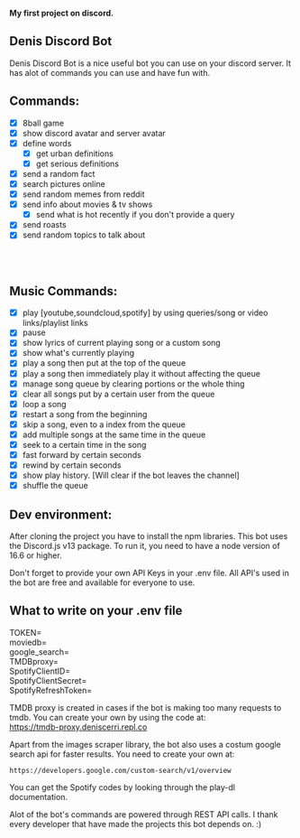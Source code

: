 **My first project on discord.**

## Denis Discord Bot

Denis Discord Bot is a nice useful bot you can use on your discord server. It has alot of commands you can use and have fun with.

## Commands:

- [x] 8ball game
- [x] show discord avatar and server avatar
- [x] define words
  - [x] get urban definitions
  - [x] get serious definitions
- [x] send a random fact
- [x] search pictures online
- [x] send random memes from reddit
- [x] send info about movies & tv shows
  - [x] send what is hot recently if you don't provide a query
- [x] send roasts
- [x] send random topics to talk about

<br><br>

## Music Commands:

- [x] play [youtube,soundcloud,spotify] by using queries/song or video links/playlist links
- [x] pause
- [x] show lyrics of current playing song or a custom song
- [x] show what's currently playing
- [x] play a song then put at the top of the queue
- [x] play a song then immediately play it without affecting the queue
- [x] manage song queue by clearing portions or the whole thing
- [x] clear all songs put by a certain user from the queue
- [x] loop a song
- [x] restart a song from the beginning
- [x] skip a song, even to a index from the queue
- [x] add multiple songs at the same time in the queue
- [x] seek to a certain time in the song
- [x] fast forward by certain seconds
- [x] rewind by certain seconds
- [x] show play history. [Will clear if the bot leaves the channel]
- [x] shuffle the queue

## Dev environment:

After cloning the project you have to install the npm libraries.
This bot uses the Discord.js v13 package. To run it, you need to have a node version of 16.6 or higher.

Don't forget to provide your own API Keys in your .env file. All API's used in the bot are free and available for everyone to use.

## What to write on your .env file

TOKEN= <br>
moviedb= <br>
google_search= <br>
TMDBproxy= <br>
SpotifyClientID= <br>
SpotifyClientSecret= <br>
SpotifyRefreshToken= <br>

TMDB proxy is created in cases if the bot is making too many requests to tmdb. You can create your own by using the code at: <br>
https://tmdb-proxy.deniscerri.repl.co

Apart from the images scraper library, the bot also uses a costum google search api for faster results. You need to create your own at:

```
https://developers.google.com/custom-search/v1/overview
```

You can get the Spotify codes by looking through the play-dl documentation.

Alot of the bot's commands are powered through REST API calls.
I thank every developer that have made the projects this bot depends on. :)

